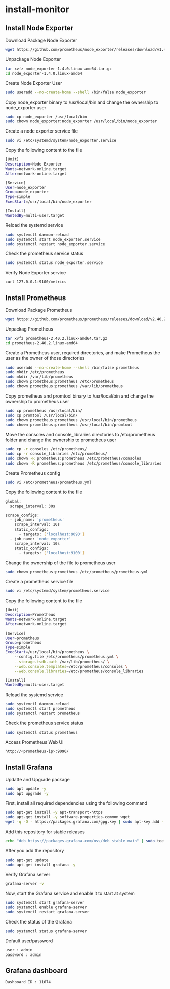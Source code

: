# install-monitor
## Install Node Exporter 
Download Package Node Exporter
```sh
wget https://github.com/prometheus/node_exporter/releases/download/v1.4.0/node_exporter-1.4.0.linux-amd64.tar.gz
```
Unpackage Node Exporter
```sh
tar xvfz node_exporter-1.4.0.linux-amd64.tar.gz
cd node_exporter-1.4.0.linux-amd64
```
Create Node Exporter User
```sh
sudo useradd --no-create-home --shell /bin/false node_exporter
```
Copy node_exporter binary to /usr/local/bin and change the ownership to node_exporter user
```sh
sudo cp node_exporter /usr/local/bin
sudo chown node_exporter:node_exporter /usr/local/bin/node_exporter
```
Create a node exporter service file
```sh
sudo vi /etc/systemd/system/node_exporter.service
```
Copy the following content to the file
```sh
[Unit]
Description=Node Exporter
Wants=network-online.target
After=network-online.target

[Service]
User=node_exporter
Group=node_exporter
Type=simple
ExecStart=/usr/local/bin/node_exporter

[Install]
WantedBy=multi-user.target
```
Reload the systemd service
```sh
sudo systemctl daemon-reload
sudo systemctl start node_exporter.service 
sudo systemctl restart node_exporter.service
```
Check the prometheus service status
```sh
sudo systemctl status node_exporter.service
```
Verify Node Exporter service
```sh
curl 127.0.0.1:9100/metrics
```
## Install Prometheus
Download Package Prometheus
```sh
wget https://github.com/prometheus/prometheus/releases/download/v2.40.2/prometheus-2.40.2.linux-amd64.tar.gz
```
Unpackag Prometheus
```sh
tar xvfz prometheus-2.40.2.linux-amd64.tar.gz
cd prometheus-2.40.2.linux-amd64
```
Create a Prometheus user, required directories, and make Prometheus the user as the owner of those directories
```sh
sudo useradd --no-create-home --shell /bin/false prometheus
sudo mkdir /etc/prometheus  
sudo mkdir /var/lib/prometheus
sudo chown prometheus:prometheus /etc/prometheus
sudo chown prometheus:prometheus /var/lib/prometheus
```
Copy prometheus and promtool binary to /usr/local/bin and change the ownership to prometheus user
```sh
sudo cp prometheus /usr/local/bin/
sudo cp promtool /usr/local/bin/
sudo chown prometheus:prometheus /usr/local/bin/prometheus
sudo chown prometheus:prometheus /usr/local/bin/promtool
```
Move the consoles and console_libraries directories to /etc/prometheus folder and change the ownership to prometheus user
```sh
sudo cp -r consoles /etc/prometheus/
sudo cp -r console_libraries /etc/prometheus/
sudo chown -R prometheus:prometheus /etc/prometheus/consoles
sudo chown -R prometheus:prometheus /etc/prometheus/console_libraries
```
Create Prometheus config
```sh
sudo vi /etc/prometheus/prometheus.yml
```
Copy the following content to the file
```sh
global:
  scrape_interval: 30s

scrape_configs:
  - job_name: 'prometheus'
    scrape_interval: 10s
    static_configs:
      - targets: ['localhost:9090']
  - job_name: 'node_exporter'
    scrape_interval: 10s
    static_configs:
      - targets: ['localhost:9100']
```
Change the ownership of the file to prometheus user
```sh
sudo chown prometheus:prometheus /etc/prometheus/prometheus.yml
```
Create a prometheus service file
```sh
sudo vi /etc/systemd/system/prometheus.service 
```
Copy the following content to the file
```sh
[Unit]
Description=Prometheus
Wants=network-online.target
After=network-online.target

[Service]
User=prometheus
Group=prometheus
Type=simple
ExecStart=/usr/local/bin/prometheus \
    --config.file /etc/prometheus/prometheus.yml \
    --storage.tsdb.path /var/lib/prometheus/ \
    --web.console.templates=/etc/prometheus/consoles \
    --web.console.libraries=/etc/prometheus/console_libraries

[Install]
WantedBy=multi-user.target
```
Reload the systemd service
```sh
sudo systemctl daemon-reload
sudo systemctl start prometheus
sudo systemctl restart prometheus
```
Check the prometheus service status
```sh
sudo systemctl status prometheus
```
Access Prometheus Web UI
```sh
http://<prometheus-ip>:9090/
```
## Install Grafana
Updatte and Upgrade package
```sh
sudo apt update -y
sudo apt upgrade -y
```
First, install all required dependencies using the following command
```sh
sudo apt-get install -y apt-transport-https
sudo apt-get install -y software-properties-common wget
wget -q -O - https://packages.grafana.com/gpg.key | sudo apt-key add -
```
Add this repository for stable releases  
```sh
echo "deb https://packages.grafana.com/oss/deb stable main" | sudo tee -a /etc/apt/sources.list.d/grafana.list
```
After you add the repository
```sh
sudo apt-get update
sudo apt-get install grafana -y
```
Verify Grafana server
```sh
grafana-server -v
```
Now, start the Grafana service and enable it to start at system
```sh
sudo systemctl start grafana-server
sudo systemctl enable grafana-server
sudo systemctl restart grafana-server
```
Check the status of the Grafana
```sh
sudo systemctl status grafana-server
``` 
Default user/password
```sh
user : admin
password : admin
```
## Grafana dashboard
```sh
Dashboard ID : 11074
```
